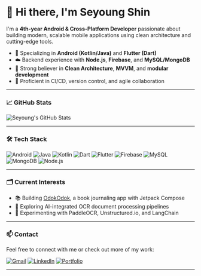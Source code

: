 # 👋 Hi there, I'm Seyoung Shin

I'm a **4th-year Android & Cross-Platform Developer** passionate about building modern, scalable mobile applications using clean architecture and cutting-edge tools.

- 📱 Specializing in **Android (Kotlin/Java)** and **Flutter (Dart)**
- ☁️ Backend experience with **Node.js**, **Firebase**, and **MySQL/MongoDB**
- 🧩 Strong believer in **Clean Architecture**, **MVVM**, and **modular development**
- 🚀 Proficient in CI/CD, version control, and agile collaboration

---

### 📈 GitHub Stats

![Seyoung's GitHub Stats](https://github-readme-stats.vercel.app/api?username=stevey-sy&show_icons=true&theme=default&count_private=true&hide=contribs)

---

### 🛠️ Tech Stack

![Android](https://img.shields.io/badge/Android-3DDC84?style=for-the-badge&logo=android&logoColor=white)
![Java](https://img.shields.io/badge/Java-007396?style=for-the-badge&logo=java&logoColor=white)
![Kotlin](https://img.shields.io/badge/Kotlin-7F52FF?style=for-the-badge&logo=kotlin&logoColor=white)
![Dart](https://img.shields.io/badge/Dart-0175C2?style=for-the-badge&logo=dart&logoColor=white)
![Flutter](https://img.shields.io/badge/Flutter-02569B?style=for-the-badge&logo=flutter&logoColor=white)
![Firebase](https://img.shields.io/badge/Firebase-FFCA28?style=for-the-badge&logo=firebase&logoColor=black)
![MySQL](https://img.shields.io/badge/MySQL-4479A1?style=for-the-badge&logo=mysql&logoColor=white)
![MongoDB](https://img.shields.io/badge/MongoDB-4EA94B?style=for-the-badge&logo=mongodb&logoColor=white)
![Node.js](https://img.shields.io/badge/Node.js-339933?style=for-the-badge&logo=node.js&logoColor=white)

---

### 🗂️ Current Interests

- 📚 Building [OdokOdok](https://github.com/stevey-sy/odok-compose), a book journaling app with Jetpack Compose
- 🧠 Exploring AI-integrated OCR document processing pipelines
- 🧪 Experimenting with PaddleOCR, Unstructured.io, and LangChain

---

### 📫 Contact

Feel free to connect with me or check out more of my work:

[![Gmail](https://img.shields.io/badge/Gmail-D14836?style=flat-square&logo=gmail&logoColor=white)](mailto:your-email@gmail.com)
[![LinkedIn](https://img.shields.io/badge/LinkedIn-blue?style=flat-square&logo=linkedin&logoColor=white)](https://www.linkedin.com/in/your-link)
[![Portfolio](https://img.shields.io/badge/Portfolio-000000?style=flat-square&logo=github&logoColor=white)](https://github.com/stevey-sy)

---
